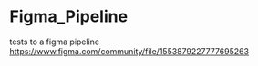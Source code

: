 # Figma_Pipeline
tests to a figma pipeline
https://www.figma.com/community/file/1553879227777695263
